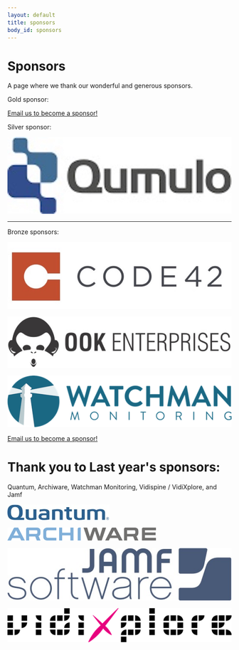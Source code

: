 ```yaml
---
layout: default
title: sponsors
body_id: sponsors
---
```


# Sponsors

A page where we thank our wonderful and generous sponsors.
<p>Gold sponsor:</p>
<p><a href="mailto:{{ site.email }}">Email us to become a sponsor!</a></p>
<p>Silver sponsor:</p>
<p><img src="/assets/qumulo_logo.jpg"></p>
<hr>
<p>Bronze sponsors:</p>
<p><img src="/assets/Code42_Logo.jpg"></p>
<p><img src="/assets/Ook_Logo-Horizontal.jpg"></p>
<p><img src="/assets/Watchman-Monitoring-logo-blue550.png"></p>
<p><a href="mailto:{{ site.email }}">Email us to become a sponsor!</a></p>

# Thank you to Last year's sponsors:

Quantum, Archiware, Watchman Monitoring, Vidispine / VidiXplore, and Jamf

<p><img src="/assets/Quantum_Logo_229x35.jpg"></p>
<p><img src="/assets/archiware_logo_rgb_72dpi.png"></p>
<p><img src="/assets/JAMF-Software-Blue-Logo-Print.jpg"></p>
<p><img src="/assets/vidixplore_black550.png"></p>
